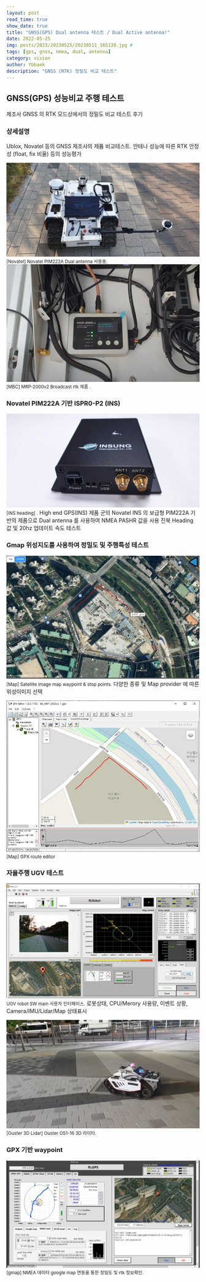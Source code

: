```yaml
---
layout: post
read_time: true
show_date: true
title: "GNSS(GPS) Dual antenna 테스트 / Dual Active antenna!"
date: 2022-05-25
img: posts/2023/20230525/20230511_165138.jpg # 
tags: [gps, gnss, nmea, dual, antenna]
category: vision
author: Ybbaek
description: "GNSS (RTK) 정밀도 비교 테스트"
---
```

## GNSS(GPS) 성능비교 주행 테스트
제조사 GNSS 의 RTK 모드상에서의 정밀도 비교 테스트 후기

### 상세설명
Ublox, Novatel 등의 GNSS 제조사의 제퓸 비교테스트.
안테나 성능에 따른 RTK 안정성 (float, fix 비율) 등의 성능평가

![GNSS](./assets/img/posts/2023/20230525/20230512_174035.jpg)
<small>[Novatel] Novatel PIM222A Dual antenna 사용중.</small>
![Mount](./assets/img/posts/2023/20230525/MRP-2000v2-.jpg)
<small>[MBC] MRP-2000v2 Broadcast rtk 제품 .</small>

### Novatel PIM222A 기반 ISPR0-P2 (INS)
![INS](./assets/img/posts/2023/20230525/20230327_162609.jpg)
<small>[INS heading] .</small>
High end GPS(INS) 제품 군의 Novatel INS 의 보급형 PIM222A 기반의 제품으로  Dual antenna 를 사용하여 NMEA PASHR 값을 사용 진북 Heading 값 및 20hz 업데이트 속도 테스트

### Gmap 위성지도를 사용하여 정밀도 및 주행특성 테스트
![ robot](./assets/img/posts/2023/20230525/GPS-route-editor-4.jpg)
<small>[Map] Satellite image map waypoint & stop points.</small>
다양한 종류 및 Map provider 에 따른 위성이미지 선택

![ robot](./assets/img/posts/2023/20230525/GPS-route-editor-5.jpg)
<small>[Map] GPX route editor</small>

### 자율주행 UGV 테스트
![사용자 화면](./assets/img/posts/2023/20230525/ui-.jpg)
<small>UGV robot SW main 사용자 인터페이스.</small>
로봇상태, CPU/Merory 사용량, 이벤트 상황, Camera/IMU/Lidar/Map 상태표시

![Lidar](./assets/img/posts/2023/20230525/ouster.jpg)
<small>[Ouster 3D Lidar] Ouster OS1-16 3D 라이타.</small>

### GPX 기반 waypoint
![GPX](./assets/img/posts/2023/20230525/RLGps-.jpg)
<small>[gmap] NMEA 데이타 google map 연동을 통한 정밀도 및 rtk 정보확인.</small>